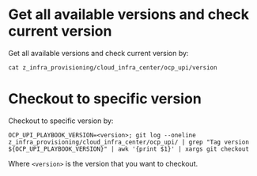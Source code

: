 # Get all available versions and check current version
Get all available versions and check current version by:
```
cat z_infra_provisioning/cloud_infra_center/ocp_upi/version
```

# Checkout to specific version
Checkout to specific version by:
```
OCP_UPI_PLAYBOOK_VERSION=<version>; git log --oneline z_infra_provisioning/cloud_infra_center/ocp_upi/ | grep "Tag version ${OCP_UPI_PLAYBOOK_VERSION}" | awk '{print $1}' | xargs git checkout
```
Where `<version>` is the version that you want to checkout.
